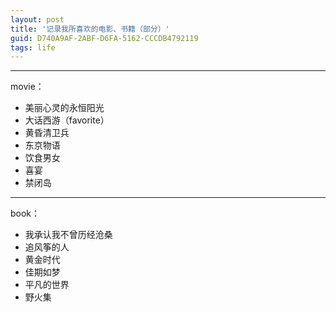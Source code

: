 ```yaml
---
layout: post
title: '记录我所喜欢的电影、书籍（部分）'
guid: D740A9AF-2ABF-D6FA-5162-CCCDB4792119
tags: life
---
```


----------------------------------
movie：

* 美丽心灵的永恒阳光
* 大话西游（favorite）
* 黄昏清卫兵
* 东京物语
* 饮食男女
* 喜宴
* 禁闭岛


----------------------------------
book：

* 我承认我不曾历经沧桑
* 追风筝的人
* 黄金时代
* 佳期如梦
* 平凡的世界
* 野火集
